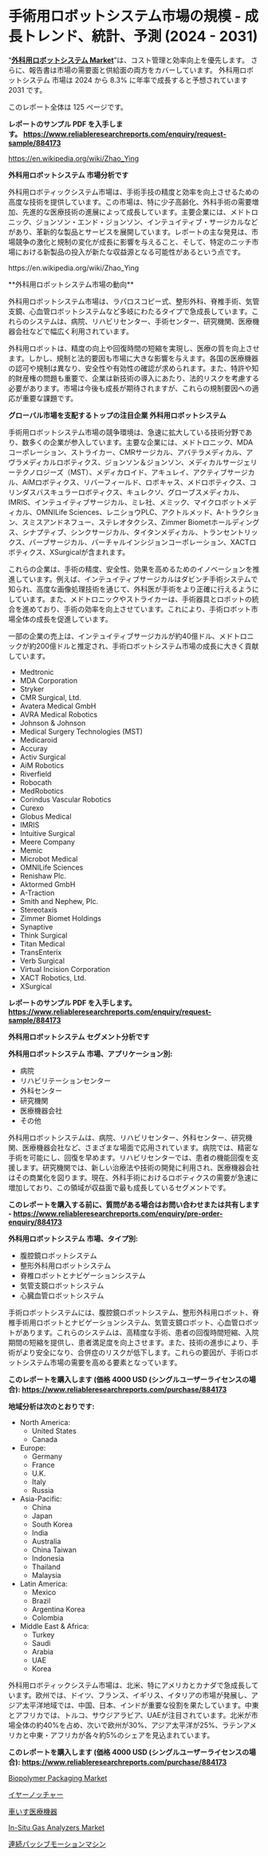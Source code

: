 <p><h1>手術用ロボットシステム市場の規模 - 成長トレンド、統計、予測 (2024 - 2031)</h1></p><p>&ldquo;<strong><a href="https://www.reliableresearchreports.com/surgical-robotic-systems-r884173">外科用ロボットシステム Market</a></strong>&rdquo;は、コスト管理と効率向上を優先します。 さらに、報告書は市場の需要面と供給面の両方をカバーしています。 外科用ロボットシステム 市場は 2024 から 8.3% に年率で成長すると予想されています2031 です。</p>
<p>このレポート全体は 125 ページです。</p>
<p><strong>レポートのサンプル PDF を入手します。&nbsp;<a href="https://www.reliableresearchreports.com/enquiry/request-sample/884173">https://www.reliableresearchreports.com/enquiry/request-sample/884173</a></strong></p>
<p><a href="https://en.wikipedia.org/wiki/Zhao_Ying">https://en.wikipedia.org/wiki/Zhao_Ying</a></p>
<p><strong>外科用ロボットシステム 市場分析です</strong></p>
<p><p>外科用ロボティックシステム市場は、手術手技の精度と効率を向上させるための高度な技術を提供しています。この市場は、特に少子高齢化、外科手術の需要増加、先進的な医療技術の進展によって成長しています。主要企業には、メドトロニック、ジョンソン・エンド・ジョンソン、インテュイティブ・サージカルなどがあり、革新的な製品とサービスを展開しています。レポートの主な発見は、市場競争の激化と規制の変化が成長に影響を与えること、そして、特定のニッチ市場における新製品の投入が新たな収益源となる可能性があるという点です。</p></p>
<p>https://en.wikipedia.org/wiki/Zhao_Ying</p>
<p><p>**外科用ロボットシステム市場の動向**</p><p>外科用ロボットシステム市場は、ラパロスコピー式、整形外科、脊椎手術、気管支鏡、心血管ロボットシステムなど多岐にわたるタイプで急成長しています。これらのシステムは、病院、リハビリセンター、手術センター、研究機関、医療機器会社などで幅広く利用されています。</p><p>外科用ロボットは、精度の向上や回復時間の短縮を実現し、医療の質を向上させます。しかし、規制と法的要因も市場に大きな影響を与えます。各国の医療機器の認可や規制は異なり、安全性や有効性の確認が求められます。また、特許や知的財産権の問題も重要で、企業は新技術の導入にあたり、法的リスクを考慮する必要があります。市場は今後も成長が期待されますが、これらの規制要因への適応が重要な課題です。</p></p>
<p><strong>グローバル市場を支配するトップの注目企業 外科用ロボットシステム</strong></p>
<p><p>手術用ロボットシステム市場の競争環境は、急速に拡大している技術分野であり、数多くの企業が参入しています。主要な企業には、メドトロニック、MDAコーポレーション、ストライカー、CMRサージカル、アバテラメディカル、アヴラメディカルロボティクス、ジョンソン＆ジョンソン、メディカルサージェリーテクノロジーズ（MST）、メディカロイド、アキュレイ、アクティブサージカル、AiMロボティクス、リバーフィールド、ロボキャス、メドロボティクス、コリンダスバスキュラーロボティクス、キュレクソ、グローブスメディカル、IMRIS、インテュイティブサージカル、ミレ社、メミック、マイクロボットメディカル、OMNILife Sciences、レニショウPLC、アクトルメッド、A-トラクション、スミスアンドネフュー、ステレオタクシス、Zimmer Biometホールディングス、シナプティブ、シンクサージカル、タイタンメディカル、トランセントリックス、バーブサージカル、バーチャルインシジョンコーポレーション、XACTロボティクス、XSurgicalが含まれます。</p><p>これらの企業は、手術の精度、安全性、効果を高めるためのイノベーションを推進しています。例えば、インテュイティブサージカルはダビンチ手術システムで知られ、高度な画像処理技術を通じて、外科医が手術をより正確に行えるようにしています。また、メドトロニックやストライカーは、手術器具とロボットの統合を進めており、手術の効率を向上させています。これにより、手術ロボット市場全体の成長を促進しています。</p><p>一部の企業の売上は、インテュイティブサージカルが約40億ドル、メドトロニックが約200億ドルと推定され、手術ロボットシステム市場の成長に大きく貢献しています。</p></p>
<p><ul><li>Medtronic</li><li>MDA Corporation</li><li>Stryker</li><li>CMR Surgical, Ltd.</li><li>Avatera Medical GmbH</li><li>AVRA Medical Robotics</li><li>Johnson & Johnson</li><li>Medical Surgery Technologies (MST)</li><li>Medicaroid</li><li>Accuray</li><li>Activ Surgical</li><li>AiM Robotics</li><li>Riverfield</li><li>Robocath</li><li>MedRobotics</li><li>Corindus Vascular Robotics</li><li>Curexo</li><li>Globus Medical</li><li>IMRIS</li><li>Intuitive Surgical</li><li>Meere Company</li><li>Memic</li><li>Microbot Medical</li><li>OMNILife Sciences</li><li>Renishaw Plc.</li><li>Aktormed GmbH</li><li>A-Traction</li><li>Smith and Nephew, Plc.</li><li>Stereotaxis</li><li>Zimmer Biomet Holdings</li><li>Synaptive</li><li>Think Surgical</li><li>Titan Medical</li><li>TransEnterix</li><li>Verb Surgical</li><li>Virtual Incision Corporation</li><li>XACT Robotics, Ltd.</li><li>XSurgical</li></ul></p>
<p><strong>レポートのサンプル PDF を入手します。 <a href="https://www.reliableresearchreports.com/enquiry/request-sample/884173">https://www.reliableresearchreports.com/enquiry/request-sample/884173</a></strong></p>
<p><strong>外科用ロボットシステム セグメント分析です</strong></p>
<p><strong>外科用ロボットシステム 市場、アプリケーション別:</strong></p>
<p><ul><li>病院</li><li>リハビリテーションセンター</li><li>外科センター</li><li>研究機関</li><li>医療機器会社</li><li>その他</li></ul></p>
<p><p>外科用ロボットシステムは、病院、リハビリセンター、外科センター、研究機関、医療機器会社など、さまざまな場面で応用されています。病院では、精密な手術を可能にし、回復を早めます。リハビリセンターでは、患者の機能回復を支援します。研究機関では、新しい治療法や技術の開発に利用され、医療機器会社はその商業化を図ります。現在、外科手術におけるロボティクスの需要が急速に増加しており、この領域が収益面で最も成長しているセグメントです。</p></p>
<p><strong>このレポートを購入する前に、質問がある場合はお問い合わせまたは共有します - <a href="https://www.reliableresearchreports.com/enquiry/pre-order-enquiry/884173">https://www.reliableresearchreports.com/enquiry/pre-order-enquiry/884173</a></strong></p>
<p><strong>外科用ロボットシステム 市場、タイプ別:</strong></p>
<p><ul><li>腹腔鏡ロボットシステム</li><li>整形外科用ロボットシステム</li><li>脊椎ロボットとナビゲーションシステム</li><li>気管支鏡ロボットシステム</li><li>心臓血管ロボットシステム</li></ul></p>
<p><p>手術ロボットシステムには、腹腔鏡ロボットシステム、整形外科用ロボット、脊椎手術用ロボットとナビゲーションシステム、気管支鏡ロボット、心血管ロボットがあります。これらのシステムは、高精度な手術、患者の回復時間短縮、入院期間の短縮を提供し、患者満足度を向上させます。また、技術の進歩により、手術がより安全になり、合併症のリスクが低下します。これらの要因が、手術ロボットシステム市場の需要を高める要素となっています。</p></p>
<p><strong>このレポートを購入します (価格 4000 USD (シングルユーザーライセンスの場合): <a href="https://www.reliableresearchreports.com/purchase/884173">https://www.reliableresearchreports.com/purchase/884173</a></strong></p>
<p><strong>地域分析は次のとおりです:</strong></p>
<p><ul>
    <li>
        North America:
        <ul>
            <li>United States</li>
            <li>Canada</li>
        </ul>
    </li>
    <li>
        Europe:
        <ul>
            <li>Germany</li>
            <li>France</li>
            <li>U.K.</li>
            <li>Italy</li>
            <li>Russia</li>
        </ul>
    </li>
    <li>
        Asia-Pacific:
        <ul>
            <li>China</li>
            <li>Japan</li>
            <li>South Korea</li>
            <li>India</li>
            <li>Australia</li>
            <li>China Taiwan</li>
            <li>Indonesia</li>
            <li>Thailand</li>
            <li>Malaysia</li>
        </ul>
    </li>
    <li>
        Latin America:
        <ul>
            <li>Mexico</li>
            <li>Brazil</li>
            <li>Argentina Korea</li>
            <li>Colombia</li>
        </ul>
    </li>
    <li>
        Middle East & Africa:
        <ul>
            <li>Turkey</li>
            <li>Saudi</li>
            <li>Arabia</li>
            <li>UAE</li>
            <li>Korea</li>
        </ul>
    </li>
    </ul></p>
<p><p>外科用ロボティックシステム市場は、北米、特にアメリカとカナダで急成長しています。欧州では、ドイツ、フランス、イギリス、イタリアの市場が発展し、アジア太平洋地域では、中国、日本、インドが重要な役割を果たしています。中東とアフリカでは、トルコ、サウジアラビア、UAEが注目されています。北米が市場全体の約40%を占め、次いで欧州が30%、アジア太平洋が25%、ラテンアメリカと中東・アフリカが各々約5%のシェアを見込まれています。</p></p>
<p><strong>このレポートを購入します (価格 4000 USD (シングルユーザーライセンスの場合): <a href="https://www.reliableresearchreports.com/purchase/884173">https://www.reliableresearchreports.com/purchase/884173</a></strong></p>
<p><p><a href="https://medium.com/@connor.marshall794/market-insights-global-biopolymer-packaging-market-forecast-and-innovation-trends-2024-2031-88161f7fe48a">Biopolymer Packaging Market</a></p><p><a href="https://medium.com/@rudysimonis2023/%E3%82%A4%E3%83%A4%E3%83%BC%E3%83%8E%E3%83%83%E3%83%81%E3%83%A3%E3%83%BC%E3%82%BA%E5%B8%82%E5%A0%B4-%E5%9C%B0%E5%9F%9F%E3%81%8A%E3%82%88%E3%81%B3%E4%B8%96%E7%95%8C%E7%9A%84%E3%81%AA%E5%88%86%E6%9E%90-%E5%9C%B0%E5%9F%9F-%E5%9B%BD%E3%83%AC%E3%83%99%E3%83%AB%E5%88%86%E6%9E%90-%E7%AB%B6%E4%BA%89%E7%92%B0%E5%A2%83%E3%81%AB%E7%84%A6%E7%82%B9%E3%82%92%E5%BD%93%E3%81%A6%E3%82%8B-7ad4d4dea65d">イヤーノッチャー</a></p><p><a href="https://github.com/lababdou/Market-Research-Report-List-6/blob/main/63851601234.md">車いす医療機器</a></p><p><a href="https://issuu.com/reportprime-2/docs/in-situ-gas-analyzers-market-size-2_6baa2ba0769a0f">In-Situ Gas Analyzers Market</a></p><p><a href="https://medium.com/@rudysimonis2023/%E6%9C%AA%E6%9D%A5%E3%81%AE%E9%80%A3%E7%B6%9A%E5%8F%97%E5%8B%95%E9%81%8B%E5%8B%95%E6%A9%9F%E6%A2%B0%E5%B8%82%E5%A0%B4-%E3%82%B0%E3%83%AD%E3%83%BC%E3%83%90%E3%83%AB%E5%B8%82%E5%A0%B4%E4%BA%88%E6%B8%AC%E3%81%A8%E5%B8%82%E5%A0%B4%E5%8B%95%E5%90%91-2024%E5%B9%B4-2031%E5%B9%B4-64c0e0794cfb">連続パッシブモーションマシン</a></p></p>